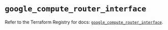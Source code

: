 # `google_compute_router_interface`

Refer to the Terraform Registry for docs: [`google_compute_router_interface`](https://registry.terraform.io/providers/hashicorp/google/6.44.0/docs/resources/compute_router_interface).

